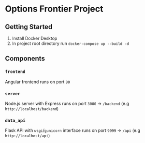 # Options Frontier Project

## Getting Started
1. Install Docker Desktop
2. In project root directory run
`docker-compose up --build -d`

## Components
### `frontend`
Angular frontend runs on port `80`

### `server`
Node.js server with Express runs on port `3000` -> `/backend` (e.g `http://localhost/backend`)

### `data_api`
Flask API with `wsgi`/`gunicorn` interface runs on port `9999` -> `/api` (e.g `http://localhost/api`)
